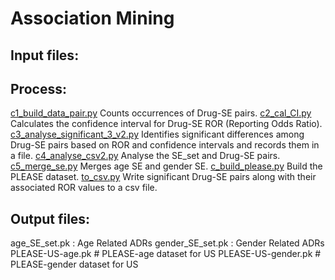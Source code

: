 # Association Mining
## Input files:


## Process:

[c1_build_data_pair.py](c1_build_data_pair.py) Counts occurrences of Drug-SE pairs.
[c2_cal_CI.py](c2_cal_CI.py) Calculates the confidence interval for Drug-SE ROR (Reporting Odds Ratio).
[c3_analyse_significant_3_v2.py](c3_analyse_significant_3_v2.py) Identifies significant differences among Drug-SE pairs based on ROR and confidence intervals and records them in a file.
[c4_analyse_csv2.py](c4_analyse_csv2.py) Analyse the SE_set and Drug-SE pairs.
[c5_merge_se.py](c5_merge_se.py) Merges age SE and gender SE.
[c_build_please.py](c_build_please.py) Build the PLEASE dataset.
[to_csv.py](to_csv.py) Write significant Drug-SE pairs along with their associated ROR values to a csv file.


## Output files:
age_SE_set.pk : Age Related ADRs
gender_SE_set.pk : Gender Related ADRs
PLEASE-US-age.pk # PLEASE-age dataset for US
PLEASE-US-gender.pk # PLEASE-gender dataset for US